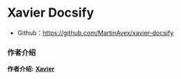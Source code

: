 # Xavier Docsify

- Github：https://github.com/MartinAvex/xavier-docsify

### 作者介绍

**作者介绍:**  **[Xavier](https://github.com/MartinAvex)**
